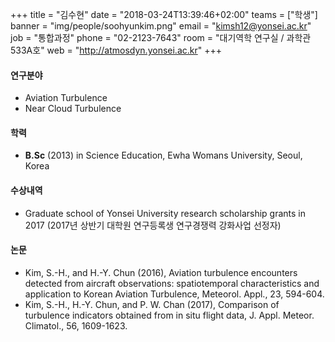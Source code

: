 +++
title = "김수현"
date = "2018-03-24T13:39:46+02:00"
teams = ["학생"]
banner = "img/people/soohyunkim.png"
email = "kimsh12@yonsei.ac.kr"
job = "통합과정"
phone = "02-2123-7643"
room = "대기역학 연구실 / 과학관 533A호"
web = "http://atmosdyn.yonsei.ac.kr"
+++

#### 연구분야
+ Aviation Turbulence
+ Near Cloud Turbulence

#### 학력
+ **B.Sc** (2013) in Science Education, Ewha Womans University, Seoul, Korea

#### 수상내역
+ Graduate school of Yonsei University research scholarship grants in 2017
(2017년 상반기 대학원 연구등록생 연구경쟁력 강화사업 선정자)

#### 논문
+ Kim, S.-H., and H.-Y. Chun (2016), Aviation turbulence encounters detected from aircraft observations: spatiotemporal characteristics and application to Korean Aviation Turbulence, Meteorol. Appl., 23, 594-604.
+ Kim, S.-H., H.-Y. Chun, and P. W. Chan (2017), Comparison of turbulence indicators obtained from in situ flight data, J. Appl. Meteor. Climatol., 56, 1609-1623.

